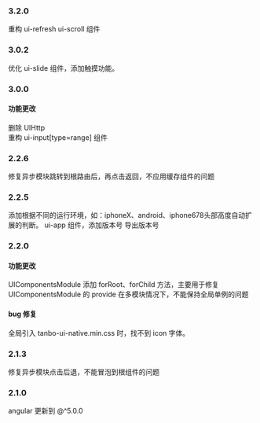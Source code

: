 ### 3.2.0
重构 ui-refresh ui-scroll 组件

### 3.0.2
优化 ui-slide 组件，添加触摸功能。

### 3.0.0

#### 功能更改
删除 UIHttp  
重构 ui-input[type=range] 组件

### 2.2.6

修复异步模块跳转到根路由后，再点击返回，不应用缓存组件的问题

### 2.2.5

添加根据不同的运行环境，如：iphoneX、android、iphone678头部高度自动扩展的判断。
ui-app 组件，添加版本号
导出版本号

### 2.2.0

#### 功能更改
UIComponentsModule 添加 forRoot、forChild 方法，主要用于修复 UIComponentsModule 的 provide 在多模块情况下，不能保持全局单例的问题  

#### bug 修复
全局引入 tanbo-ui-native.min.css 时，找不到 icon 字体。

### 2.1.3

修复异步模块点击后退，不能冒泡到根组件的问题

### 2.1.0

angular 更新到 @^5.0.0
